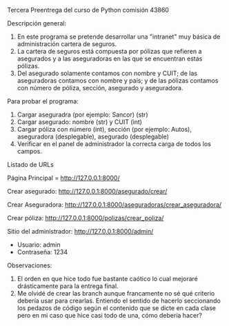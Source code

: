 Tercera Preentrega del curso de Python comisión 43860

Descripción general: 
1. En este programa se pretende desarrollar una "intranet" muy básica de administración cartera de seguros.
2. La cartera de seguros está compuesta por pólizas que refieren a asegurados y a las aseguradoras en las que se encuentran estas pólizas.
3. Del asegurado solamente contamos con nombre y CUIT; de las aseguradoras contamos con nombre y país; y de las pólizas contamos con número de póliza, sección, asegurado y aseguradora.


Para probar el programa:
1. Cargar aseguradra (por ejemplo: Sancor) (str)
2. Cargar asegurado: nombre (str) y CUIT (int)
3. Cargar póliza con número (int), sección (por ejemplo: Autos), aseguradora (desplegable), asegurado (desplegable)
4. Verificar en el panel de administrador la correcta carga de todos los campos.

Listado de URLs

Página Principal = http://127.0.0.1:8000/

Crear asegurado: http://127.0.0.1:8000/asegurado/crear/

Crear Aseguradora: http://127.0.0.1:8000/aseguradoras/crear_aseguradora/

Crear póliza: http://127.0.0.1:8000/polizas/crear_poliza/

Sitio del administrador: http://127.0.0.1:8000/admin/
   + Usuario: admin
   + Contraseña: 1234

Observaciones:
1. El orden en que hice todo fue bastante caótico lo cual mejoraré drásticamente para la entrega final.
2. Me olvidé de crear las branch aunque francamente no sé qué criterio debería usar para crearlas. Entiendo el sentido de hacerlo seccionando los pedazos de código según el contenido que se dicte en cada clase pero en mi caso que hice casi todo de una, cómo debería hacer? 

